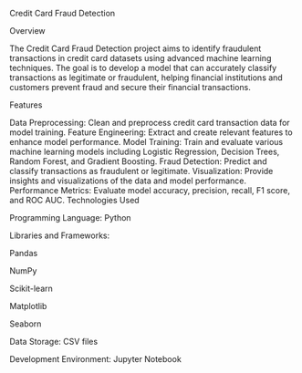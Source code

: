 Credit Card Fraud Detection


Overview

The Credit Card Fraud Detection project aims to identify fraudulent transactions in credit card datasets using advanced machine learning techniques. The goal is to develop a model that can accurately classify transactions as legitimate or fraudulent, helping financial institutions and customers prevent fraud and secure their financial transactions.

Features

Data Preprocessing: Clean and preprocess credit card transaction data for model training.
Feature Engineering: Extract and create relevant features to enhance model performance.
Model Training: Train and evaluate various machine learning models including Logistic Regression, Decision Trees, Random Forest, and Gradient Boosting.
Fraud Detection: Predict and classify transactions as fraudulent or legitimate.
Visualization: Provide insights and visualizations of the data and model performance.
Performance Metrics: Evaluate model accuracy, precision, recall, F1 score, and ROC AUC.
Technologies Used

Programming Language: Python

Libraries and Frameworks:

Pandas

NumPy

Scikit-learn

Matplotlib

Seaborn

Data Storage: CSV files

Development Environment: Jupyter Notebook 

